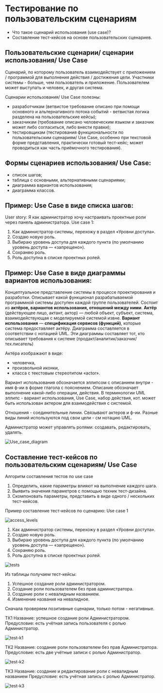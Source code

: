 # Тестирование по пользовательским сценариям

- Что такое сценарий использования (use case)?
- Составление тест-кейсов на основе пользовательских сценариев.

## Пользовательские сценарии/ сценарии использования/ Use Case

Сценарий, по которому пользователь взаимодействует с приложением / программой для выполнения действия / достижения цели.
Участники системы - больше, чем пользователь и приложение.
Пользователем может выступать и человек, и другая система.

Сценарии использования/ Use Case полезны:

- разработчикам (ветвистое требование описано при помощи основного и альтернативного потока событий - ветвистая логика разделена на пользовательские кейсы);
- заказчикам (требование описано человеческим языком и заказчик может либо согласиться, либо внести правки);
- тестировщикам (тестирования функциональности по пользовательским сценариям/ Use Case, особенно при текстовой форме представления, практически готовый тест-кейс; может проводиться как часть приёмочного тестирования).

## Формы сценариев использования/ Use Case:

- список шагов;
- таблица с основными, альтернативными сценариями;
- диаграмма вариантов использования;
- диаграмма классов.

## Пример: Use Case в виде списка шагов:

User story: Я как администратор хочу настраивать проектные роли через панель администратора.
Use case 1:

1. Как администратор системы, перехожу в раздел «Уровни доступа».
2. Создаю новую роль.
3. Выбираю уровень доступа для каждого пункта (по умолчанию уровень доступа — «запрещено»).
4. Сохраняю роль.
5. Роль доступна в списке проектных ролей.

## Пример: Use Case в виде диаграммы вариантов использования:

Концептуальное представление системы в процессе проектирования и разработки. Описывает какой функционал разрабатываемой программной системы доступен каждой группе пользователей.
Состоит из **актёров, вариантов использования, отношений между ними**.
**Актёр** (действующее лицо, актант, актор) — любой объект, субъект, система, взаимодействующая с моделируемой системой извне.
**Вариант использования** — **спецификация сервисов (функций)**, которые система предоставляет актёру. Диаграмма составляется в соответствии с нотацией UML.
Эти диаграммы составляет тот, кто описывает требования к системе (продакт/аналитик/заказчик/тех.писатель)

Актёра изображают в виде:

- человечка,
- произвольной иконки,
- класса с текстовым стереотипом «actor».

Вариант использования обозначается эллипсом с описанием внутри - имя ф-ии в форме глагола с пояснением. Описание обозначает выполнение какой-либо операции, действия. В терминологии UML эллипс - вариант использования, Use Case, набор действия, кот. может быть использован актером для взаимодействия с системой.

Отношения - соединительные линии. Связывают актеров и ф-ии. Разные виды линий используются под свои цели - см нотацию UML.

Администратор может управлять ролями: создавать, редактировать, удалять.

![Use_case_diagram](/Use_case_diagram.png)

## Составление тест-кейсов по пользовательским сценариям/ Use Case

Алгоритм составления тестов по use case

1. Определить, какие параметры влияют на выполнение каждого шага.
2. Выявить значения параметров с помощью техник тест-дизайна.
3. Скомпоновать параметры, представить в виде одного / нескольких тест-кейсов.

Пример составление тест-кейсов по сценарию: Use case 1

![access_levels](/access.png)

1. Как администратор системы, перехожу в раздел «Уровни доступа».
2. Создаю новую роль.
3. Выбираю уровень доступа для каждого пункта (по умолчанию уровень доступа — «запрещено»).
4. Сохраняю роль.
5. Роль доступна в списке проектных ролей.

![tests](/tests.png)

Из таблицы получаем тест-кейсы:

1. Успешное создание роли администратором.
2. Создание роли пользователем без прав администратора.
3. Создание роли с невалидным названием.
4. Изменение названия на невалидное.

Сначала проверяем позитивные сценарии, только потом - негативные.

ТК1
Название: успешное создание роли Администратором.
Предусловие: есть учётная запись пользователя с ролью Администратор.

![test-k1](/test-k1.png)

ТК2
Название: создание роли пользователем без прав Администратора.
Предусловие: есть две учётные записи с ролью Администратор.

![test-k2](/test-k2.png)

ТК3
Название: создание и редактирование роли с невалидным названием
Предусловие: есть учётная запись с ролью Администратор.

![test-k3](/test-k3.png)
